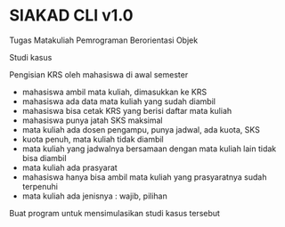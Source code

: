 # SIAKAD CLI v1.0

Tugas Matakuliah Pemrograman Berorientasi Objek

Studi kasus

Pengisian KRS oleh mahasiswa di awal semester

- mahasiswa ambil mata kuliah, dimasukkan ke KRS
- mahasiswa ada data mata kuliah yang sudah diambil
- mahasiswa bisa cetak KRS yang berisi daftar mata kuliah
- mahasiswa punya jatah SKS maksimal
- mata kuliah ada dosen pengampu, punya jadwal, ada kuota, SKS
- kuota penuh, mata kuliah tidak diambil
- mata kuliah yang jadwalnya bersamaan dengan mata kuliah lain tidak bisa diambil 
- mata kuliah ada prasyarat
- mahasiswa hanya bisa ambil mata kuliah yang prasyaratnya sudah terpenuhi
- mata kuliah ada jenisnya : wajib, pilihan

Buat program untuk mensimulasikan studi kasus tersebut

